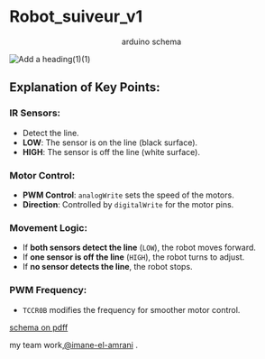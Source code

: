 # Robot_suiveur_v1
<p align="center">arduino schema </p>

![Add a heading(1)(1)](https://github.com/user-attachments/assets/3162da3e-3e53-4cbc-8781-257dacf18f74)
## Explanation of Key Points:

### IR Sensors:
- Detect the line.
- **LOW**: The sensor is on the line (black surface).
- **HIGH**: The sensor is off the line (white surface).

### Motor Control:
- **PWM Control**: `analogWrite` sets the speed of the motors.
- **Direction**: Controlled by `digitalWrite` for the motor pins.

### Movement Logic:
- If **both sensors detect the line** (`LOW`), the robot moves forward.
- If **one sensor is off the line** (`HIGH`), the robot turns to adjust.
- If **no sensor detects the line**, the robot stops.

### PWM Frequency:
- `TCCR0B` modifies the frequency for smoother motor control.

[schema on pdff](https://github.com/user-attachments/files/18228821/Add.a.heading.pdf)

my team work,[@imane-el-amrani](https://github.com/imane-el-amrani) .
